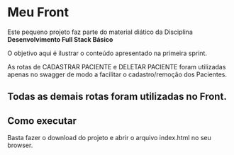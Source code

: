 # Meu Front

Este pequeno projeto faz parte do material diático da Disciplina **Desenvolvimento Full Stack Básico** 

O objetivo aqui é ilustrar o conteúdo apresentado na primeira sprint.

As rotas de CADASTRAR PACIENTE e DELETAR PACIENTE foram utilizadas apenas no swagger de modo a facilitar o cadastro/remoção dos Pacientes.

Todas as demais rotas foram utilizadas no Front.
---
## Como executar

Basta fazer o download do projeto e abrir o arquivo index.html no seu browser.
